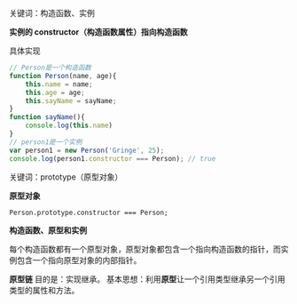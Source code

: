 关键词：构造函数、实例

**实例的 constructor（构造函数属性）指向构造函数**

具体实现

```js
// Person是一个构造函数
function Person(name, age){
    this.name = name;
    this.age = age;
    this.sayName = sayName;
}
function sayName(){
    console.log(this.name)
}
// person1是一个实例
var person1 = new Person('Gringe', 25);
console.log(person1.constructor === Person); // true

```

关键词：prototype（原型对象）

**原型对象**
```
Person.prototype.constructor === Person;
```

**构造函数、原型和实例**

每个构造函数都有一个原型对象，原型对象都包含一个指向构造函数的指针，而实例包含一个指向原型对象的内部指针。

**原型链**
目的是：实现继承。
基本思想：利用**原型**让一个引用类型继承另一个引用类型的属性和方法。




